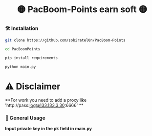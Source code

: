 

<div align="center">
   <h1> 🟡 PacBoom-Points earn soft 🟡 </h1>
</div>


### 🛠️ Installation

```sh
git clone https://github.com/sobiratel0n/PacBoom-Points

cd PacBoomPoints

pip install requirements

python main.py

```

# ⚠️ Disclaimer
**For work you need to add a proxy like 'http://pass:log@133.133.3.30:6666' **

### 📃 General Usage
**Input private key in the pk field in main.py**
